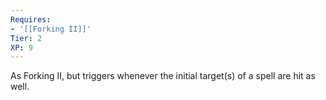 ```yaml
---
Requires:
- '[[Forking II]]'
Tier: 2
XP: 9
---
```


As Forking II, but triggers whenever the initial target(s) of a spell are hit as well.